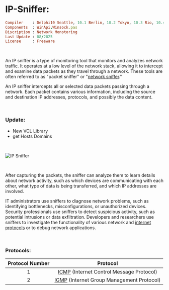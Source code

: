# IP-Sniffer:

```ruby
Compiler    : Delphi10 Seattle, 10.1 Berlin, 10.2 Tokyo, 10.3 Rio, 10.4 Sydney, 11 Alexandria, 12 Athens
Components  : WinApi.Winsock.pas
Discription : Network Monotoring
Last Update : 08/2025
License     : Freeware
```

</br>

An IP sniffer is a type of monitoring tool that monitors and analyzes network traffic. It operates at a low level of the network stack, allowing it to intercept and examine data packets as they travel through a network. These tools are often referred to as "packet sniffer" or "[network sniffer](https://en.wikipedia.org/wiki/Sniffer_(protocol_analyzer))."

An IP sniffer intercepts all or selected data packets passing through a network. Each packet contains various information, including the source and destination IP addresses, protocols, and possibly the data content.

</br>

### Update:
* New VCL Library
* get Hosts Domains

</br>

![IP Sniffer](https://github.com/user-attachments/assets/9f234bbc-8659-48cb-85a0-1a3fa077d4b1)


</br>

After capturing the packets, the sniffer can analyze them to learn details about network activity, such as which devices are communicating with each other, what type of data is being transferred, and which IP addresses are involved.

IT administrators use sniffers to diagnose network problems, such as identifying bottlenecks, misconfigurations, or unauthorized devices. Security professionals use sniffers to detect suspicious activity, such as potential intrusions or data exfiltration. Developers and researchers use sniffers to investigate the functionality of various network and [internet protocols](https://en.wikipedia.org/wiki/Internet_protocol_suite) or to debug network applications.

</br>

### Protocols:

| Protocol Number | Protocol                                 |
| :-------------: | :--------------------------------------: |
| 1               | [ICMP](https://en.wikipedia.org/wiki/Internet_Control_Message_Protocol) (Internet Control Message Protocol) |
| 2               | [IGMP](https://en.wikipedia.org/wiki/Internet_Group_Management_Protocol) (Internet Group Management Protocol)   |


